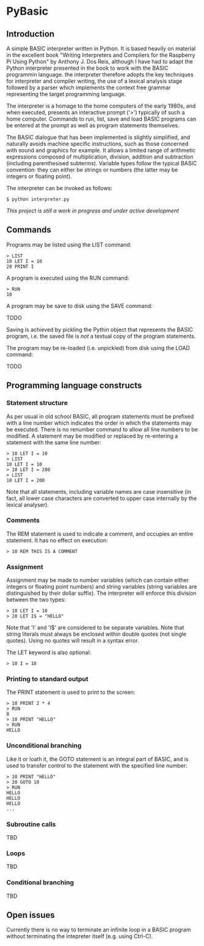 # PyBasic

## Introduction

A simple BASIC interpreter written in Python. It is based heavily on material in the excellent book "Writing Interpreters and Compilers for the Raspberry Pi Using Python" by Anthony J. Dos Reis, although I have had to adapt the Python interpreter presented in the book to work with the BASIC programmin language. the interpreter therefore adopts the key techniques for interpreter and compiler writing, the use of a lexical analysis stage followed by a parser which implements the context free grammar representing the target programming language.

The interpreter is a homage to the home computers of the early 1980s, and when executed, presents an interactive prompt ('>') typically of such a home computer. Commands to run, list, save and load BASIC programs can be entered at the prompt as well as program statements themselves. 

The BASIC dialogue that has been implemented is slightly simplified, and naturally avoids machine specific instructions, such as those concerned with sound and graphics for example. It allows a limited range of arithmetic expressions composed of multiplication, division, addition and subtraction (including parenthesised subterms). Variable types follow the typical BASIC convention: they can either be strings or numbers (the latter may be integers or floating point).

The interpreter can be invoked as follows:

```
$ python interpreter.py
```

*This project is still a work in progress and under active development*

## Commands

Programs may be listed using the LIST command:

```
> LIST
10 LET I = 10
20 PRINT I
```

A program is executed using the RUN command:

```
> RUN
10
```

A program may be save to disk using the SAVE command:

TODO

Saving is achieved by pickling the Pythin object that represents the BASIC program, i.e. the saved file is *not* a textual copy of the program statements.

The program may be re-loaded (i.e. unpickled) from disk using the LOAD command: 

TODO

## Programming language constructs

### Statement structure

As per usual in old school BASIC, all program statements must be prefixed with a line number which indicates the order in which the statements may be executed. There is no renumber command to allow all line numbers to be modified. A statement may be modified or replaced by re-entering a statement with the same line number:

```
> 10 LET I = 10
> LIST
10 LET I = 10
> 10 LET I = 200
> LIST
10 LET I = 200
```

Note that all statements, including variable names are case insensitive (in fact, all lower case characters are converted to upper case internally by the lexical analyser).

### Comments

The REM statement is used to indicate a comment, and occupies an entire statement. It has no effect on execution:

```
> 10 REM THIS IS A COMMENT
```

### Assignment

Assignment may be made to number variables (which can contain either integers or floating point numbers) and string variables (string variables are distinguished by their dollar suffix). The interpreter will enforce this division between the two types:

```
> 10 LET I = 10
> 20 LET I$ = "HELLO"
```

Note that 'I' and 'I$' are considered to be separate variables. Note that string literals must always be enclosed within double quotes (not single quotes). Using no quotes will result in a syntax error.

The LET keyword is also optional:

```
> 10 I = 10
```

### Printing to standard output

The PRINT statement is used to print to the screen:

```
> 10 PRINT 2 * 4
> RUN
8
> 10 PRINT "HELLO"
> RUN
HELLO
```

### Unconditional branching

Like it or loath it, the GOTO statement is an integral part of BASIC, and is used to transfer control to the statement with the specified line number:

```
> 10 PRINT "HELLO"
> 20 GOTO 10
> RUN
HELLO
HELLO
HELLO
...
```

### Subroutine calls

TBD

### Loops

TBD

### Conditional branching

TBD

## Open issues

Currently there is no way to terminate an infinite loop in a BASIC program without terminating the intepreter itself (e.g. using Ctrl-C).
